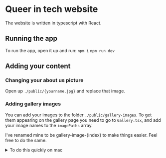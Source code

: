 # Queer in tech website

The website is written in typescript with React. 

## Running the app
To run the app, open it up and run:
`npm i`
`npm run dev`

## Adding your content
### Changing your about us picture
Open up `./public/{yourname.jpg}` and replace that image.

### Adding gallery images
You can add your images to the folder `./public/gallery-images`.
To get them appearing on the gallery page you need to go to `Gallery.tsx`, and add your image names to the `imagePaths` array.

I've renamed mine to be gallery-image-{index} to make things easier. Feel free to do the same. 

<details>
<summary>To do this quickly on mac</summary>
  Open your folder in finder with the images in and highlight them all, then right click and press rename. 
  Select Format, then set custom format to 'gallery-image-' and start numbers at, continuing from where they left off in that folder.
  
  <img width="513" height="168" alt="Screenshot 2025-09-01 at 21 50 43" src="https://github.com/user-attachments/assets/222460e2-9bd9-4191-9df7-5c0e62f8178c" />

</details>

